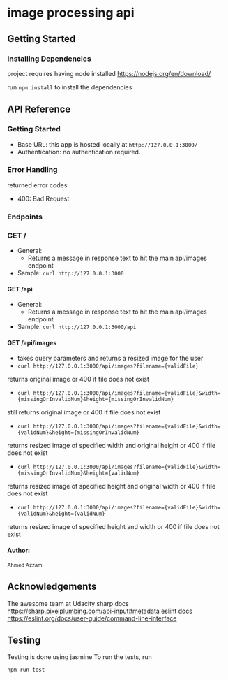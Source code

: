 # image processing api 

## Getting Started

### Installing Dependencies

project requires having node installed https://nodejs.org/en/download/

run ```npm install``` to install the dependencies

## API Reference

### Getting Started
- Base URL: this app is hosted locally at `http://127.0.0.1:3000/` 
- Authentication: no authentication required. 

### Error Handling

returned error codes:
- 400: Bad Request

### Endpoints 
### GET / 
- General:
    - Returns a message in response text to hit the main api/images endpoint
- Sample: `curl http://127.0.0.1:3000`

#### GET /api
- General:
    - Returns a message in response text to hit the main api/images endpoint
- Sample: `curl http://127.0.0.1:3000/api`

#### GET /api/images
- takes query parameters and returns a resized image for the user
- `curl http://127.0.0.1:3000/api/images?filename={validFile}`

returns original image or 400 if file does not exist
- `curl http://127.0.0.1:3000/api/images?filename={validFile}&width={missingOrInvalidNum}&height={missingOrInvalidNum}`

still returns original image or 400 if file does not exist

- `curl http://127.0.0.1:3000/api/images?filename={validFile}&width={validNum}&height={missingOrInvalidNum}`

returns resized image of specified width and original height or 400 if file does not exist

- `curl http://127.0.0.1:3000/api/images?filename={validFile}&width={missingOrInvalidNum}&height={validNum}`

returns resized image of specified height and original width or 400 if file does not exist

- `curl http://127.0.0.1:3000/api/images?filename={validFile}&width={validNum}&height={validNum}`

returns resized image of specified height and width or 400 if file does not exist

#### Author:
<sup>Ahmed Azzam

## Acknowledgements 
The awesome team at Udacity
sharp docs https://sharp.pixelplumbing.com/api-input#metadata
eslint docs https://eslint.org/docs/user-guide/command-line-interface


## Testing
Testing is done using jasmine
To run the tests, run
```
npm run test
```